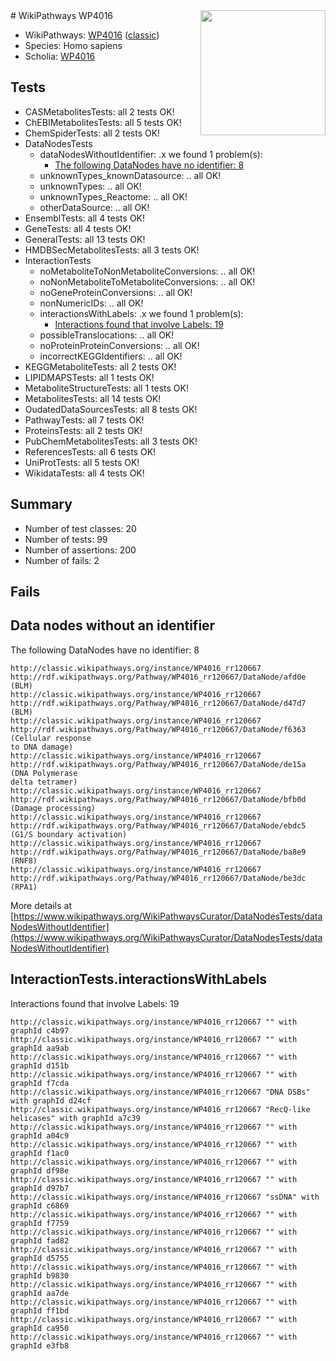 <img style="float: right; width: 200px" src="https://upload.wikimedia.org/wikipedia/commons/thumb/8/83/Wplogo_with_text_500.png/640px-Wplogo_with_text_500.png" />
# WikiPathways WP4016

* WikiPathways: [WP4016](https://wikipathways.org/pathways/WP4016) ([classic](https://classic.wikipathways.org/instance/WP4016))
* Species: Homo sapiens
* Scholia: [WP4016](https://scholia.toolforge.org/wikipathways/WP4016)
## Tests
* CASMetabolitesTests: all 2 tests OK!
* ChEBIMetabolitesTests: all 5 tests OK!
* ChemSpiderTests: all 2 tests OK!
* DataNodesTests
    * dataNodesWithoutIdentifier: .x we found 1 problem(s):
        * [The following DataNodes have no identifier: 8](#d2d32fa7)
    * unknownTypes_knownDatasource: .. all OK!
    * unknownTypes: .. all OK!
    * unknownTypes_Reactome: .. all OK!
    * otherDataSource: .. all OK!
* EnsemblTests: all 4 tests OK!
* GeneTests: all 4 tests OK!
* GeneralTests: all 13 tests OK!
* HMDBSecMetabolitesTests: all 3 tests OK!
* InteractionTests
    * noMetaboliteToNonMetaboliteConversions: .. all OK!
    * noNonMetaboliteToMetaboliteConversions: .. all OK!
    * noGeneProteinConversions: .. all OK!
    * nonNumericIDs: .. all OK!
    * interactionsWithLabels: .x we found 1 problem(s):
        * [Interactions found that involve Labels: 19](#fe97a8c1)
    * possibleTranslocations: .. all OK!
    * noProteinProteinConversions: .. all OK!
    * incorrectKEGGIdentifiers: .. all OK!
* KEGGMetaboliteTests: all 2 tests OK!
* LIPIDMAPSTests: all 1 tests OK!
* MetaboliteStructureTests: all 1 tests OK!
* MetabolitesTests: all 14 tests OK!
* OudatedDataSourcesTests: all 8 tests OK!
* PathwayTests: all 7 tests OK!
* ProteinsTests: all 2 tests OK!
* PubChemMetabolitesTests: all 3 tests OK!
* ReferencesTests: all 6 tests OK!
* UniProtTests: all 5 tests OK!
* WikidataTests: all 4 tests OK!


## Summary

* Number of test classes: 20
* Number of tests: 99
* Number of assertions: 200
* Number of fails: 2

## Fails

<a name="d2d32fa7" />

## Data nodes without an identifier

The following DataNodes have no identifier: 8
```
http://classic.wikipathways.org/instance/WP4016_rr120667 http://rdf.wikipathways.org/Pathway/WP4016_rr120667/DataNode/afd0e (BLM)
http://classic.wikipathways.org/instance/WP4016_rr120667 http://rdf.wikipathways.org/Pathway/WP4016_rr120667/DataNode/d47d7 (BLM)
http://classic.wikipathways.org/instance/WP4016_rr120667 http://rdf.wikipathways.org/Pathway/WP4016_rr120667/DataNode/f6363 (Cellular response
to DNA damage)
http://classic.wikipathways.org/instance/WP4016_rr120667 http://rdf.wikipathways.org/Pathway/WP4016_rr120667/DataNode/de15a (DNA Polymerase
delta tetramer)
http://classic.wikipathways.org/instance/WP4016_rr120667 http://rdf.wikipathways.org/Pathway/WP4016_rr120667/DataNode/bfb0d (Damage processing)
http://classic.wikipathways.org/instance/WP4016_rr120667 http://rdf.wikipathways.org/Pathway/WP4016_rr120667/DataNode/ebdc5 (G1/S boundary activation)
http://classic.wikipathways.org/instance/WP4016_rr120667 http://rdf.wikipathways.org/Pathway/WP4016_rr120667/DataNode/ba8e9 (RNF8)
http://classic.wikipathways.org/instance/WP4016_rr120667 http://rdf.wikipathways.org/Pathway/WP4016_rr120667/DataNode/be3dc (RPA1)
```

More details at [https://www.wikipathways.org/WikiPathwaysCurator/DataNodesTests/dataNodesWithoutIdentifier](https://www.wikipathways.org/WikiPathwaysCurator/DataNodesTests/dataNodesWithoutIdentifier)

<a name="fe97a8c1" />

## InteractionTests.interactionsWithLabels

Interactions found that involve Labels: 19
```
http://classic.wikipathways.org/instance/WP4016_rr120667 "" with graphId c4b97
http://classic.wikipathways.org/instance/WP4016_rr120667 "" with graphId aa9ab
http://classic.wikipathways.org/instance/WP4016_rr120667 "" with graphId d151b
http://classic.wikipathways.org/instance/WP4016_rr120667 "" with graphId f7cda
http://classic.wikipathways.org/instance/WP4016_rr120667 "DNA DSBs" with graphId d24cf
http://classic.wikipathways.org/instance/WP4016_rr120667 "RecQ-like helicases" with graphId a7c39
http://classic.wikipathways.org/instance/WP4016_rr120667 "" with graphId a04c9
http://classic.wikipathways.org/instance/WP4016_rr120667 "" with graphId f1ac0
http://classic.wikipathways.org/instance/WP4016_rr120667 "" with graphId df98e
http://classic.wikipathways.org/instance/WP4016_rr120667 "" with graphId d97b7
http://classic.wikipathways.org/instance/WP4016_rr120667 "ssDNA" with graphId c6869
http://classic.wikipathways.org/instance/WP4016_rr120667 "" with graphId f7759
http://classic.wikipathways.org/instance/WP4016_rr120667 "" with graphId fad82
http://classic.wikipathways.org/instance/WP4016_rr120667 "" with graphId d5755
http://classic.wikipathways.org/instance/WP4016_rr120667 "" with graphId b9830
http://classic.wikipathways.org/instance/WP4016_rr120667 "" with graphId aa7de
http://classic.wikipathways.org/instance/WP4016_rr120667 "" with graphId ff1bd
http://classic.wikipathways.org/instance/WP4016_rr120667 "" with graphId ca950
http://classic.wikipathways.org/instance/WP4016_rr120667 "" with graphId e3fb8
```


